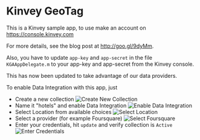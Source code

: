 # Kinvey GeoTag

This is a Kinvey sample app, to use make an account on
https://console.kinvey.com

For more details, see the blog post at http://goo.gl/9dyMm.


Also, you have to update `app-key` and `app-secret` in the file `KGAAppDelegate.m`
to your app-key and app-secret from the Kinvey console.


This has now been updated to take advantage of our data providers.

To enable Data Integration with this app, just

* Create a new collection ![Create New Collection](https://github.com/KinveyApps/KinveyGeoTag/raw/master/Screenshots/Create.png "Create Collection")
* Name it "hotels" and enable Data Integration ![Enable Data Integration](https://github.com/KinveyApps/KinveyGeoTag/raw/master/Screenshots/Enable.png "Enable Data Integration")
* Select Location from available choices ![Select Location](https://github.com/KinveyApps/KinveyGeoTag/raw/master/Screenshots/DataIntegration.png "Create Collection")
* Select a provider (for example Foursquare) ![Select Foursquare](https://github.com/KinveyApps/KinveyGeoTag/raw/master/Screenshots/Location.png "Select Foursquare")
* Enter your credentials, hit `update` and verify collection is `Active` ![Enter Credentials](https://github.com/KinveyApps/KinveyGeoTag/raw/master/Screenshots/Active.png "Enter Credentials")
